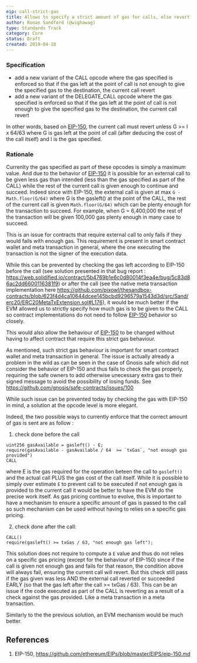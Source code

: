 ```yaml
---
eip: call-strict-gas
title: Allows to specify a strict amount of gas for calls, else revert
author: Ronan Sandford (@wighawag)
type: Standards Track
category: Core
status: Draft
created: 2019-04-10
---
```


### Specification

- add a new variant of the CALL opcode where the gas specified is enforced so that if the gas left at the point of call is not enough to give the specified gas to the destination, the current call revert
- add a new variant of the DELEGATE_CALL opcode where the gas specified is enforced so that if the gas left at the point of call is not enough to give the specified gas to the destination, the current call revert

In other words, based on [EIP-150](https://github.com/ethereum/EIPs/blob/master/EIPS/eip-150.md), the current call must revert unless G >= I x 64/63 where G is gas left at the point of call (after deducing the cost of the call itself) and I is the gas specified.

### Rationale

Currenlty the gas specified as part of these opcodes is simply a maximum value. And due to the behavior of [EIP-150](https://github.com/ethereum/EIPs/blob/master/EIPS/eip-150.md) it is possible for an external call to be given less gas than intended (less than the gas specified as part of the CALL) while the rest of the current call is given enough to continue and succeed. Indeed since with EIP-150, the external call is given at max  ```G - Math.floor(G/64)``` where G is the gasleft() at the point of the CALL, the rest of the current call is given ```Math.floor(G/64)``` which can be plenty enough for the transaction to succeed. For example, when G = 6,400,000 the rest of the transaction will be given 100,000 gas plenty enough in many case to succeed.

This is an issue for contracts that require external call to only fails if they would fails with enough gas. This requirement is present in smart contract wallet and meta transaction in general, where the one executing the transaction is not the signer of the execution data.

While this can be prevented by checking the gas left according to EIP-150 before the call (see solution presented in that bug report : https://web.solidified.io/contract/5b4769b1e6c0d80014f3ea4e/bug/5c83d86ac2dd6600116381f9) or after the call (see the native meta transaction implementation here https://github.com/pixowl/thesandbox-contracts/blob/623f4d4ca10644dcee145bcbd9296579a1543d3d/src/Sand/erc20/ERC20MetaTxExtension.sol#L176), it would be much better if the EVM allowed us to strictly specify how much gas is to be given to the CALL so contract implementations do not need to follow [EIP-150](https://github.com/ethereum/EIPs/blob/master/EIPS/eip-150.md) behavior so closely.

This would also allow the behaviour of [EIP-150](https://github.com/ethereum/EIPs/blob/master/EIPS/eip-150.md) to be changed without having to affect contract that require this strict gas behaviour.

As mentioned, such strict gas behaviour is important for smart contract wallet and meta transaction in general.
The issue is actually already a problem in the wild as can be seen in the case of Gnosis safe which did not consider the behavior of EIP-150 and thus fails to check the gas properly, requiring the safe owners to add otherwise unecessary extra gas to their signed message to avoid the possibility of losing funds. See https://github.com/gnosis/safe-contracts/issues/100

While such issue can be prevented today by checking the gas with EIP-150 in mind, a solution at the opcode level is more elegant.

Indeed, the two possible ways to currently enforce that the correct amount of gas is sent are as follow :

1) check done before the call 

```
uint256 gasAvailable = gasleft() - E;
require(gasAvailable - gasAvailable / 64  >= `txGas`, "not enough gas provided")
CALL
```
where E is the gas required for the operation beteen the call to ```gasleft()``` and the actual call PLUS the gas cost of the call itself.
While it is possible to simply over estimate ```E``` to prevent call to be executed if not enough gas is provided to the current call it would be better to have the EVM do the precise work itself. As gas pricing continue to evolve, this is important to have a mechanism to ensure a specific amount of gas is passed to the call so such mechanism can be used without having to relies on a specific gas pricing.


2) check done after the call:

```
CALL()
require(gasleft() >= txGas / 63, "not enough gas left");
```
This solution does not require to compute a ```E``` value and thus do not relies on a specific gas pricing (except for the behaviour of EIP-150) since if the call is given not enough gas and fails for that reason, the condition above will always fail, ensuring the current call will revert.
But this check still pass if the gas given was less AND the external call reverted or succeeded EARLY (so that the gas left after the call >= txGas / 63).
This can be an issue if the code executed as part of the CALL is reverting as a result of a check against the gas provided. Like a meta transaction in a meta transaction.

Similarly to the the previous solution, an EVM mechanism would be much better.

## References

1. EIP-150, https://github.com/ethereum/EIPs/blob/master/EIPS/eip-150.md
